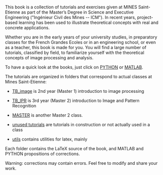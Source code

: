This book is a collection of tutorials and exercises given at MINES Saint-Etienne as part of the Master’s Degree in Science and Executive Engineering ("Ingénieur Civil des Mines -- ICM"). In recent years, project-based learning has been used to illustrate theoretical concepts with real and concrete applications.

Whether you are in the early years of your university studies, in preparatory classes for the French Grandes Ecoles or in an engineering school, or even as a teacher, this book is made for you. You will find a large number of tutorials, classified by field, to familiarize yourself with the theoretical concepts of image processing and analysis.

To have a quick look at the books, just click on [PYTHON](book/tutorials_python.pdf) or [MATLAB](book/tutorials_matlab.pdf).

The tutorials are organized in folders that correspond to actual classes at Mines Saint-Etienne:

- [TB_image](TB_image) is 2nd year (Master 1) introduction to image processing
- [TB_IPR](TB_IPR) is 3rd year (Master 2) introduction to Image and Pattern Recognition
- [MASTER](MASTER_mispa) is another Master 2 class.

- [unused tutorials](tp_en_attente) are tutorials in construction or not actually used in a class
- [utils](utils) contains utilities for latex, mainly

Each folder contains the LaTeX source of the book, and MATLAB and PYTHON propositions of corrections.

Warning: corrections may contain errors. Feel free to modify and share your work.

